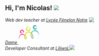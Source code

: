 <h2> Hi, I'm Nicolas! <img src="https://avatars.githubusercontent.com/u/1199051?v=4" width="50"></h2>
<img align='right' src="https://avatars.githubusercontent.com/u/1199051?v=4" width="230">
<p><em>Web dev teacher at <a href="https://fenelon-notredame.com">Lycée Fénelon Notre Dame  <img src="https://github.com/LiliwoL/LiliwoL/blob/main/fenelon.png?raw=true" width="70"></a></br>Developer Consultant at <a href="https://www.liliwol.fr">LiliwoL</a><img src="https://www.root-me.org/IMG/logo/auton697507.png?1674410558" width="30"> 
</em></p>

